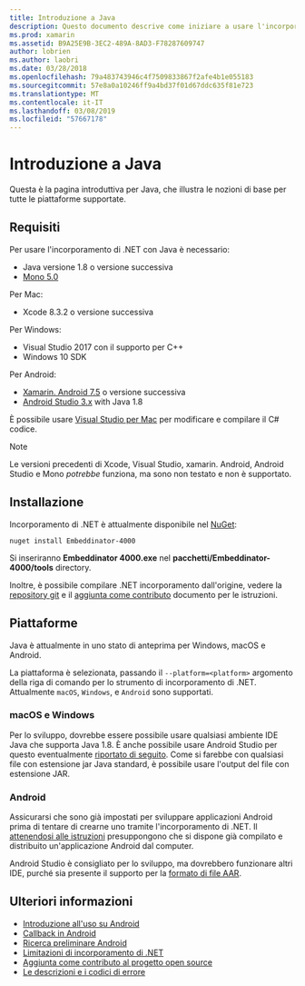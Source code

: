 ```yaml
---
title: Introduzione a Java
description: Questo documento descrive come iniziare a usare l'incorporamento di .NET con Java. Illustra i requisiti di sistema, installazione e le piattaforme supportate.
ms.prod: xamarin
ms.assetid: B9A25E9B-3EC2-489A-8AD3-F78287609747
author: lobrien
ms.author: laobri
ms.date: 03/28/2018
ms.openlocfilehash: 79a483743946c4f7509833867f2afe4b1e055183
ms.sourcegitcommit: 57e8a0a10246ff9a4bd37f01d67ddc635f81e723
ms.translationtype: MT
ms.contentlocale: it-IT
ms.lasthandoff: 03/08/2019
ms.locfileid: "57667178"
---
```

# <a name="getting-started-with-java"></a>Introduzione a Java

Questa è la pagina introduttiva per Java, che illustra le nozioni di base per tutte le piattaforme supportate.

## <a name="requirements"></a>Requisiti

Per usare l'incorporamento di .NET con Java è necessario:

* Java versione 1.8 o versione successiva
* [Mono 5.0](https://www.mono-project.com/download/)

Per Mac:

* Xcode 8.3.2 o versione successiva

Per Windows:

* Visual Studio 2017 con il supporto per C++
* Windows 10 SDK

Per Android:

* [Xamarin. Android 7.5](https://visualstudio.microsoft.com/xamarin/) o versione successiva
* [Android Studio 3.x](https://developer.android.com/studio/index.html) with Java 1.8

È possibile usare [Visual Studio per Mac](https://visualstudio.microsoft.com/vs/mac/) per modificare e compilare il C# codice.

> [!NOTE]
> Le versioni precedenti di Xcode, Visual Studio, xamarin. Android, Android Studio e Mono _potrebbe_ funziona, ma sono non testato e non è supportato.

## <a name="installation"></a>Installazione

Incorporamento di .NET è attualmente disponibile nel [NuGet](https://www.nuget.org/packages/Embeddinator-4000/):

```shell
nuget install Embeddinator-4000
```

Si inseriranno **Embeddinator 4000.exe** nel **pacchetti/Embeddinator-4000/tools** directory.

Inoltre, è possibile compilare .NET incorporamento dall'origine, vedere la [repository git](https://github.com/mono/Embeddinator-4000/) e il [aggiunta come contributo](https://github.com/mono/Embeddinator-4000/blob/master/Contributing.md) documento per le istruzioni.

## <a name="platforms"></a>Piattaforme

Java è attualmente in uno stato di anteprima per Windows, macOS e Android.

La piattaforma è selezionata, passando il `--platform=<platform>` argomento della riga di comando per lo strumento di incorporamento di .NET. Attualmente `macOS`, `Windows`, e `Android` sono supportati.

### <a name="macos-and-windows"></a>macOS e Windows

Per lo sviluppo, dovrebbe essere possibile usare qualsiasi ambiente IDE Java che supporta Java 1.8. È anche possibile usare Android Studio per questo eventualmente [riportato di seguito](https://stackoverflow.com/questions/16626810/can-android-studio-be-used-to-run-standard-java-projects). Come si farebbe con qualsiasi file con estensione jar Java standard, è possibile usare l'output del file con estensione JAR.

### <a name="android"></a>Android

Assicurarsi che sono già impostati per sviluppare applicazioni Android prima di tentare di crearne uno tramite l'incorporamento di .NET. Il [attenendosi alle istruzioni](~/tools/dotnet-embedding/get-started/java/android.md) presuppongono che si dispone già compilato e distribuito un'applicazione Android dal computer.

Android Studio è consigliato per lo sviluppo, ma dovrebbero funzionare altri IDE, purché sia presente il supporto per la [formato di file AAR](https://developer.android.com/studio/projects/android-library.html).

## <a name="further-reading"></a>Ulteriori informazioni

* [Introduzione all'uso su Android](~/tools/dotnet-embedding/get-started/java/android.md)
* [Callback in Android](~/tools/dotnet-embedding/android/callbacks.md)
* [Ricerca preliminare Android](~/tools/dotnet-embedding/android/index.md)
* [Limitazioni di incorporamento di .NET](~/tools/dotnet-embedding/limitations.md)
* [Aggiunta come contributo al progetto open source](https://github.com/mono/Embeddinator-4000/blob/master/Contributing.md)
* [Le descrizioni e i codici di errore](~/tools/dotnet-embedding/errors.md)
